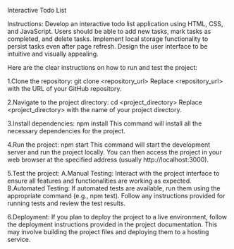 Interactive Todo List


Instructions: 
   Develop an interactive todo list application using HTML, CSS, and JavaScript. Users should be able to add new tasks, mark tasks as completed, and delete tasks. 
   Implement local storage functionality to persist tasks even after page refresh. Design the user interface to be intuitive and visually appealing.

 Here are the clear instructions on how to run and test the project:

1.Clone the repository:
  git clone <repository_url>
  Replace <repository_url> with the URL of your GitHub repository.

2.Navigate to the project directory:
cd <project_directory>
Replace <project_directory> with the name of your project directory.

3.Install dependencies:
npm install
This command will install all the necessary dependencies for the project.

4.Run the project:
  npm start
 This command will start the development server and run the project locally. You can then access the project in your web browser at the specified address (usually http://localhost:3000).

5.Test the project:
   A.Manual Testing: Interact with the project interface to ensure all features and functionalities are working as expected.
   B.Automated Testing: If automated tests are available, run them using the appropriate command (e.g., npm test). 
     Follow any instructions provided for running tests and review the test results.

6.Deployment:
   If you plan to deploy the project to a live environment, follow the deployment instructions provided in the project documentation. 
   This may involve building the project files and deploying them to a hosting service.
